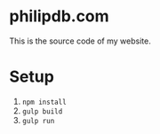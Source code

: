 # philipdb.com

This is the source code of my website.

# Setup
1. `npm install`
2. `gulp build`
3. `gulp run`
